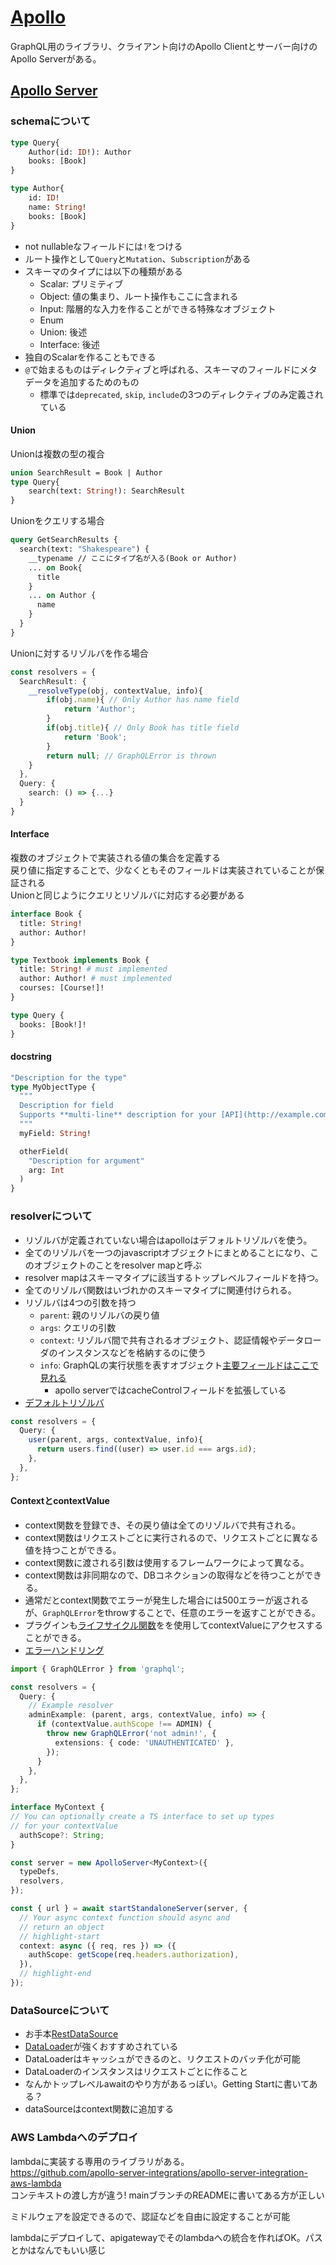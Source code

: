 # [Apollo](https://www.apollographql.com/docs)

GraphQL用のライブラリ、クライアント向けのApollo Clientとサーバー向けのApollo Serverがある。

## [Apollo Server](https://www.apollographql.com/docs/apollo-server)

### schemaについて

```graphql
type Query{
    Author(id: ID!): Author
    books: [Book]
}

type Author{
    id: ID!
    name: String!
    books: [Book]
}
```

- not nullableなフィールドには`!`をつける
- ルート操作として`Query`と`Mutation`、`Subscription`がある
- スキーマのタイプには以下の種類がある
  - Scalar: プリミティブ
  - Object: 値の集まり、ルート操作もここに含まれる
  - Input: 階層的な入力を作ることができる特殊なオブジェクト
  - Enum
  - Union: 後述
  - Interface: 後述
- 独自のScalarを作ることもできる
- `@`で始まるものはディレクティブと呼ばれる、スキーマのフィールドにメタデータを追加するためのもの
  - 標準では`deprecated`, `skip`, `include`の3つのディレクティブのみ定義されている

#### Union

Unionは複数の型の複合

```graphql
union SearchResult = Book | Author
type Query{
    search(text: String!): SearchResult
}
```

Unionをクエリする場合

```graphql
query GetSearchResults {
  search(text: "Shakespeare") {
    __typename // ここにタイプ名が入る(Book or Author)
    ... on Book{
      title
    }
    ... on Author {
      name
    }
  }
}
```

Unionに対するリゾルバを作る場合

```typescript
const resolvers = {
  SearchResult: {
    __resolveType(obj, contextValue, info){
        if(obj.name){ // Only Author has name field
            return 'Author';
        }
        if(obj.title){ // Only Book has title field
            return 'Book';
        }
        return null; // GraphQLError is thrown
    }
  },
  Query: {
    search: () => {...}
  }
}
```

#### Interface

複数のオブジェクトで実装される値の集合を定義する  
戻り値に指定することで、少なくともそのフィールドは実装されていることが保証される  
Unionと同じようにクエリとリゾルバに対応する必要がある

```graphql
interface Book {
  title: String!
  author: Author!
}

type Textbook implements Book {
  title: String! # must implemented
  author: Author! # must implemented
  courses: [Course!]!
}

type Query {
  books: [Book!]!
}
```

#### docstring

```graphql
"Description for the type"
type MyObjectType {
  """
  Description for field
  Supports **multi-line** description for your [API](http://example.com)!
  """
  myField: String!

  otherField(
    "Description for argument"
    arg: Int
  )
}
```

### resolverについて

- リゾルバが定義されていない場合はapolloはデフォルトリゾルバを使う。
- 全てのリゾルバを一つのjavascriptオブジェクトにまとめることになり、このオブジェクトのことをresolver mapと呼ぶ
- resolver mapはスキーマタイプに該当するトップレベルフィールドを持つ。
- 全てのリゾルバ関数はいづれかのスキーマタイプに関連付けられる。
- リゾルバは4つの引数を持つ
  - `parent`: 親のリゾルバの戻り値
  - `args`: クエリの引数
  - `context`: リゾルバ間で共有されるオブジェクト、認証情報やデータローダのインスタンスなどを格納するのに使う
  - `info`: GraphQLの実行状態を表すオブジェクト[主要フィールドはここで見れる](https://github.com/graphql/graphql-js/blob/f851eba93167b04d6be1373ff27927b16352e202/src/type/definition.ts#L891-L902)
    - apollo serverではcacheControlフィールドを拡張している
- [デフォルトリゾルバ](https://www.apollographql.com/docs/apollo-server/data/resolvers#default-resolvers)

```typescript
const resolvers = {
  Query: {
    user(parent, args, contextValue, info){
      return users.find((user) => user.id === args.id);
    },
  },
};
```

#### ContextとcontextValue

- context関数を登録でき、その戻り値は全てのリゾルバで共有される。  
- context関数はリクエストごとに実行されるので、リクエストごとに異なる値を持つことができる。  
- context関数に渡される引数は使用するフレームワークによって異なる。
- context関数は非同期なので、DBコネクションの取得などを待つことができる。
- 通常だとcontext関数でエラーが発生した場合には500エラーが返されるが、`GraphQLError`をthrowすることで、任意のエラーを返すことができる。
- プラグインも[ライフサイクル関数](https://www.apollographql.com/docs/apollo-server/integrations/plugins#responding-to-request-lifecycle-events)をを使用してcontextValueにアクセスすることができる。
- [エラーハンドリング](https://www.apollographql.com/docs/apollo-server/data/errors)

```typescript
import { GraphQLError } from 'graphql';

const resolvers = {
  Query: {
    // Example resolver
    adminExample: (parent, args, contextValue, info) => {
      if (contextValue.authScope !== ADMIN) {
        throw new GraphQLError('not admin!', {
          extensions: { code: 'UNAUTHENTICATED' },
        });
      }
    },
  },
};

interface MyContext {
// You can optionally create a TS interface to set up types
// for your contextValue
  authScope?: String;
}

const server = new ApolloServer<MyContext>({
  typeDefs,
  resolvers,
});

const { url } = await startStandaloneServer(server, {
  // Your async context function should async and
  // return an object
  // highlight-start
  context: async ({ req, res }) => ({
    authScope: getScope(req.headers.authorization),
  }),
  // highlight-end
});
```

### DataSourceについて

- お手本[RestDataSource](https://github.com/apollographql/datasource-rest/blob/main/src/RESTDataSource.ts)
- [DataLoader](https://github.com/graphql/dataloader)が強くおすすめされている
- DataLoaderはキャッシュができるのと、リクエストのバッチ化が可能
- DataLoaderのインスタンスはリクエストごとに作ること
- なんかトップレベルawaitのやり方があるっぽい。Getting Startに書いてある？
- dataSourceはcontext関数に追加する

### AWS Lambdaへのデプロイ

lambdaに実装する専用のライブラリがある。  
https://github.com/apollo-server-integrations/apollo-server-integration-aws-lambda  
コンテキストの渡し方が違う! mainブランチのREADMEに書いてある方が正しい

ミドルウェアを設定できるので、認証などを自由に設定することが可能

lambdaにデプロイして、apigatewayでそのlambdaへの統合を作ればOK。パスとかはなんでもいい感じ

